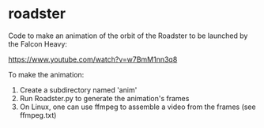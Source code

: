 # roadster
Code to make an animation of the orbit of the Roadster to be launched by the Falcon Heavy:

https://www.youtube.com/watch?v=w7BmM1nn3q8

To make the animation:

1) Create a subdirectory named 'anim'
2) Run Roadster.py to generate the animation's frames
3) On Linux, one can use ffmpeg to assemble a video from the frames (see ffmpeg.txt)


